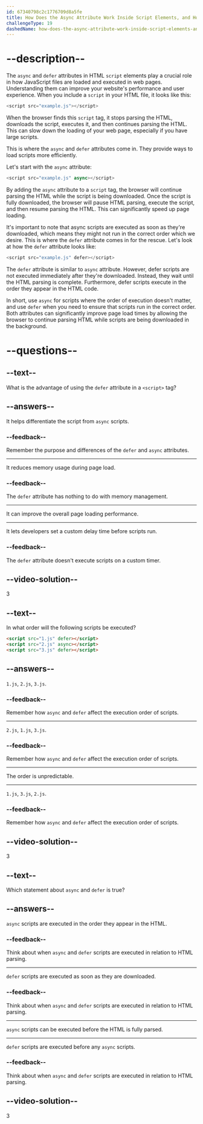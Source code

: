 ```yaml
---
id: 67340798c2c1776709d8a5fe
title: How Does the Async Attribute Work Inside Script Elements, and How Does It Differ from the Defer Attribute?
challengeType: 19
dashedName: how-does-the-async-attribute-work-inside-script-elements-and-how-does-it-differ-from-the-defer-attribute
---
```


# --description--

The `async` and `defer` attributes in HTML `script` elements play a crucial role in how JavaScript files are loaded and executed in web pages. Understanding them can improve your website's performance and user experience. When you include a `script` in your HTML file, it looks like this:

```js
<script src="example.js"></script>
```

When the browser finds this `script` tag, it stops parsing the HTML, downloads the script, executes it, and then continues parsing the HTML. This can slow down the loading of your web page, especially if you have large scripts.

This is where the `async` and `defer` attributes come in. They provide ways to load scripts more efficiently.

Let's start with the `async` attribute:

```js
<script src="example.js" async></script>
```

By adding the `async` attribute to a `script` tag, the browser will continue parsing the HTML while the script is being downloaded. Once the script is fully downloaded, the browser will pause HTML parsing, execute the script, and then resume parsing the HTML. This can significantly speed up page loading.

It's important to note that async scripts are executed as soon as they're downloaded, which means they might not run in the correct order which we desire. This is where the `defer` attribute comes in for the rescue. Let's look at how the `defer` attribute looks like:

```js
<script src="example.js" defer></script>
```

The `defer` attribute is similar to `async` attribute. However, defer scripts are not executed immediately after they're downloaded. Instead, they wait until the HTML parsing is complete. Furthermore, defer scripts execute in the order they appear in the HTML code.

In short, use `async` for scripts where the order of execution doesn't matter, and use `defer` when you need to ensure that scripts run in the correct order. Both attributes can significantly improve page load times by allowing the browser to continue parsing HTML while scripts are being downloaded in the background.

# --questions--

## --text--

What is the advantage of using the `defer` attribute in a `<script>` tag?

## --answers--

It helps differentiate the script from `async` scripts.

### --feedback--

Remember the purpose and differences of the `defer` and `async` attributes.

---

It reduces memory usage during page load.

### --feedback--

The `defer` attribute has nothing to do with memory management.

---

It can improve the overall page loading performance.

---

It lets developers set a custom delay time before scripts run.

### --feedback--

The `defer` attribute doesn't execute scripts on a custom timer.

## --video-solution--

3

## --text--

In what order will the following scripts be executed?

```html
<script src="1.js" defer></script>
<script src="2.js" async></script>
<script src="3.js" defer></script>
```

## --answers--

`1.js`, `2.js`, `3.js`.

### --feedback--

Remember how `async` and `defer` affect the execution order of scripts.

---

`2.js`, `1.js`, `3.js`.

### --feedback--

Remember how `async` and `defer` affect the execution order of scripts.

---

The order is unpredictable.

---

`1.js`, `3.js`, `2.js`.

### --feedback--

Remember how `async` and `defer` affect the execution order of scripts.

## --video-solution--

3

## --text--

Which statement about `async` and `defer` is true?

## --answers--

`async` scripts are executed in the order they appear in the HTML.

### --feedback--

Think about when `async` and `defer` scripts are executed in relation to HTML parsing.

---

`defer` scripts are executed as soon as they are downloaded.

### --feedback--

Think about when `async` and `defer` scripts are executed in relation to HTML parsing.

---

`async` scripts can be executed before the HTML is fully parsed.

---

`defer` scripts are executed before any `async` scripts.

### --feedback--

Think about when `async` and `defer` scripts are executed in relation to HTML parsing.

## --video-solution--

3
